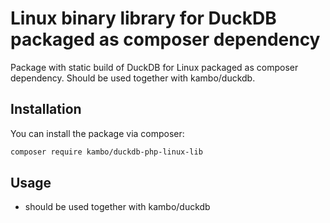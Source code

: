 # Linux binary library for DuckDB packaged as composer dependency

Package with static build of DuckDB for Linux packaged as composer dependency. Should be used together with kambo/duckdb.

## Installation

You can install the package via composer:

```bash
composer require kambo/duckdb-php-linux-lib
```

## Usage

- should be used together with kambo/duckdb
